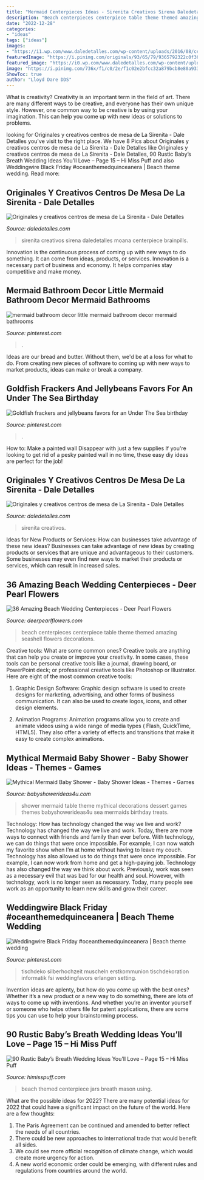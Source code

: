 ```yaml
---
title: "Mermaid Centerpieces Ideas - Sirenita Creativos Sirena Daledetalles Moana Centerpiece Brainpills"
description: "Beach centerpieces centerpiece table theme themed amazing seashell flowers decorations"
date: "2022-12-28"
categories:
- "ideas"
tags: ["ideas"]
images:
- "https://i1.wp.com/www.daledetalles.com/wp-content/uploads/2016/08/centro-de-mesa-sirenita8.jpg?resize=498%2C885"
featuredImage: "https://i.pinimg.com/originals/93/65/79/9365792322c0f367ce2a70886927e307.jpg"
featured_image: "https://i0.wp.com/www.daledetalles.com/wp-content/uploads/2016/08/centro-de-mesa-sirenita14.jpg"
image: "https://i.pinimg.com/736x/f1/c0/2e/f1c02e2bfcc32a879bcb8e80a933ebbd.jpg"
ShowToc: true
author: "Lloyd Dare DDS"
---
```



What is creativity?
Creativity is an important term in the field of art. There are many different ways to be creative, and everyone has their own unique style. However, one common way to be creative is by using your imagination. This can help you come up with new ideas or solutions to problems.

	

		
looking for Originales y creativos centros de mesa de La Sirenita - Dale Detalles you've visit to the right place. We have 8 Pics about Originales y creativos centros de mesa de La Sirenita - Dale Detalles like Originales y creativos centros de mesa de La Sirenita - Dale Detalles, 90 Rustic Baby’s Breath Wedding Ideas You’ll Love – Page 15 – Hi Miss Puff and also Weddingwire Black Friday #oceanthemedquinceanera | Beach theme wedding. Read more:
		
    
## Originales Y Creativos Centros De Mesa De La Sirenita - Dale Detalles

<img loading=lazy src="https://i1.wp.com/www.daledetalles.com/wp-content/uploads/2016/08/centro-de-mesa-sirenita8.jpg?resize=498%2C885" onerror="this.onerror=null;this.src='https://tse3.mm.bing.net/th?id=OIP.0u8HLhMahdZ8XBpeEw07gQHaNK&amp;pid=15.1';" alt="Originales y creativos centros de mesa de La Sirenita - Dale Detalles">

_Source: daledetalles.com_

>sirenita creativos sirena daledetalles moana centerpiece brainpills. 

	

Innovation is the continuous process of coming up with new ways to do something. It can come from ideas, products, or services. Innovation is a necessary part of business and economy. It helps companies stay competitive and make money.

    
## Mermaid Bathroom Decor Little Mermaid Bathroom Decor Mermaid Bathrooms

<img loading=lazy src="https://i.pinimg.com/736x/f1/c0/2e/f1c02e2bfcc32a879bcb8e80a933ebbd.jpg" onerror="this.onerror=null;this.src='https://tse1.mm.bing.net/th?id=OIP.HD4_tPwK4GPqmNzLkMQwFwHaMl&amp;pid=15.1';" alt="mermaid bathroom decor little mermaid bathroom decor mermaid bathrooms">

_Source: pinterest.com_

>. 

	

Ideas are our bread and butter. Without them, we'd be at a loss for what to do. From creating new pieces of software to coming up with new ways to market products, ideas can make or break a company.

    
## Goldfish Frackers And Jellybeans Favors For An Under The Sea Birthday

<img loading=lazy src="https://i.pinimg.com/originals/93/65/79/9365792322c0f367ce2a70886927e307.jpg" onerror="this.onerror=null;this.src='https://tse3.mm.bing.net/th?id=OIP.f3phGjufy811xjIUXwYHVgHaKb&amp;pid=15.1';" alt="Goldfish frackers and jellybeans favors for an Under The Sea birthday">

_Source: pinterest.com_

>. 

	

How to: Make a painted wall Disappear with just a few supplies
If you're looking to get rid of a pesky painted wall in no time, these easy diy ideas are perfect for the job!

    
## Originales Y Creativos Centros De Mesa De La Sirenita - Dale Detalles

<img loading=lazy src="https://i0.wp.com/www.daledetalles.com/wp-content/uploads/2016/08/centro-de-mesa-sirenita14.jpg" onerror="this.onerror=null;this.src='https://tse1.mm.bing.net/th?id=OIP.IgGPm79BxHB2w3Am_SVE9wHaLF&amp;pid=15.1';" alt="Originales y creativos centros de mesa de La Sirenita - Dale Detalles">

_Source: daledetalles.com_

>sirenita creativos. 

	

Ideas for New Products or Services: How can businesses take advantage of these new ideas?
Businesses can take advantage of new ideas by creating products or services that are unique and advantageous to their customers. Some businesses may even find new ways to market their products or services, which can result in increased sales.

    
## 36 Amazing Beach Wedding Centerpieces - Deer Pearl Flowers

<img loading=lazy src="https://www.deerpearlflowers.com/wp-content/uploads/2015/04/Beach-Seashell-Wedding-Centerpiece.jpg" onerror="this.onerror=null;this.src='https://tse2.mm.bing.net/th?id=OIP.qxbfXhgl4gcq7lDYDa34xwHaLp&amp;pid=15.1';" alt="36 Amazing Beach Wedding Centerpieces - Deer Pearl Flowers">

_Source: deerpearlflowers.com_

>beach centerpieces centerpiece table theme themed amazing seashell flowers decorations. 

	

Creative tools: What are some common ones?
Creative tools are anything that can help you create or improve your creativity. In some cases, these tools can be personal creative tools like a journal, drawing board, or PowerPoint deck; or professional creative tools like Photoshop or Illustrator. Here are eight of the most common creative tools:
1. Graphic Design Software: Graphic design software is used to create designs for marketing, advertising, and other forms of business communication. It can also be used to create logos, icons, and other design elements.

2. Animation Programs: Animation programs allow you to create and animate videos using a wide range of media types ( Flash, QuickTime, HTML5). They also offer a variety of effects and transitions that make it easy to create complex animations.


    
## Mythical Mermaid Baby Shower - Baby Shower Ideas - Themes - Games

<img loading=lazy src="http://www.babyshowerideas4u.com/wp-content/uploads/2016/06/Mythical-Mermaid-Baby-Shower-Dessert-Table-600x806.jpg" onerror="this.onerror=null;this.src='https://tse4.mm.bing.net/th?id=OIP.Oqt6tzPdjkgE6ykNb-f7bQHaJ8&amp;pid=15.1';" alt="Mythical Mermaid Baby Shower - Baby Shower Ideas - Themes - Games">

_Source: babyshowerideas4u.com_

>shower mermaid table theme mythical decorations dessert games themes babyshowerideas4u sea mermaids birthday treats. 

	

Technology: How has technology changed the way we live and work?
Technology has changed the way we live and work. Today, there are more ways to connect with friends and family than ever before. With technology, we can do things that were once impossible. For example, I can now watch my favorite show when I’m at home without having to leave my couch. Technology has also allowed us to do things that were once impossible. For example, I can now work from home and get a high-paying job. Technology has also changed the way we think about work. Previously, work was seen as a necessary evil that was bad for our health and soul. However, with technology, work is no longer seen as necessary. Today, many people see work as an opportunity to learn new skills and grow their career.

    
## Weddingwire Black Friday #oceanthemedquinceanera | Beach Theme Wedding

<img loading=lazy src="https://i.pinimg.com/originals/fe/08/17/fe0817e2ce56539945ee05a0e964a475.jpg" onerror="this.onerror=null;this.src='https://tse4.mm.bing.net/th?id=OIP.f8_VKUdlAYRsJJNlyYSLfQHaJ3&amp;pid=15.1';" alt="Weddingwire Black Friday #oceanthemedquinceanera | Beach theme wedding">

_Source: pinterest.com_

>tischdeko silberhochzeit muscheln erstkommunion tischdekoration informatik fsi weddingfavors erlangen setting. 

	

Invention ideas are aplenty, but how do you come up with the best ones? Whether it’s a new product or a new way to do something, there are lots of ways to come up with inventions. And whether you’re an inventor yourself or someone who helps others file for patent applications, there are some tips you can use to help your brainstorming process.

    
## 90 Rustic Baby’s Breath Wedding Ideas You’ll Love – Page 15 – Hi Miss Puff

<img loading=lazy src="http://www.himisspuff.com/wp-content/uploads/2016/08/beach-themed-centerpiece-using-blue-mason-jars-starfish-and-babys-breath.jpg" onerror="this.onerror=null;this.src='https://tse3.mm.bing.net/th?id=OIP.hTtRU0HcJ8h2oJ-7Mroh-gHaLI&amp;pid=15.1';" alt="90 Rustic Baby’s Breath Wedding Ideas You’ll Love – Page 15 – Hi Miss Puff">

_Source: himisspuff.com_

>beach themed centerpiece jars breath mason using. 

	

What are the possible ideas for 2022?
There are many potential ideas for 2022 that could have a significant impact on the future of the world. Here are a few thoughts: 
1. The Paris Agreement can be continued and amended to better reflect the needs of all countries. 
2. There could be new approaches to international trade that would benefit all sides. 
3. We could see more official recognition of climate change, which would create more urgency for action. 
4. A new world economic order could be emerging, with different rules and regulations from countries around the world. 

